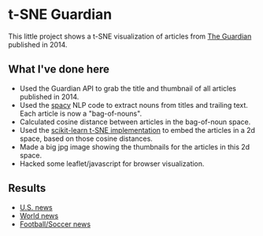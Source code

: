 # t-SNE Guardian
This little project shows a t-SNE visualization of articles from [The Guardian](guardian.co.uk) published in 2014.

## What I've done here
- Used the Guardian API to grab the title and thumbnail of all articles published in 2014.
- Used the [spacy](https://honnibal.github.io/spaCy/) NLP code to extract nouns from titles and trailing text.  Each article is now a "bag-of-nouns".
- Calculated cosine distance between articles in the bag-of-noun space.
- Used the [scikit-learn t-SNE implementation](http://scikit-learn.org/stable/modules/generated/sklearn.manifold.TSNE.html) to embed the articles in a 2d space, based on those cosine distances.
- Made a big jpg image showing the thumbnails for the articles in this 2d space.
- Hacked some leaflet/javascript for browser visualization.

## Results
- [U.S. news](http://stanford.edu/~rkeisler/tsne_guardian/us/)
- [World news](http://stanford.edu/~rkeisler/tsne_guardian/world/)
- [Football/Soccer news](http://stanford.edu/~rkeisler/tsne_guardian/football/)
 
